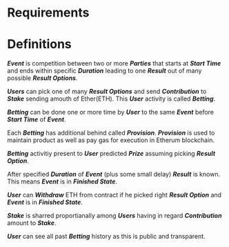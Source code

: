 # Requirements

# Definitions

*__Event__* is competition between two or more *__Parties__* that starts at *__Start Time__* and ends within specific *__Duration__* leading to one *__Result__* out of many possible *__Result Options__*. 

*__Users__* can pick one of many *__Result Options__* and send *__Contribution__* to *__Stake__* sending amouth of Ether(ETH). This *__User__* activity is called *__Betting__*.

*__Betting__* can be done one or more time by *__User__* to the same *__Event__* before *__Start Time__* of *__Event__*.

Each *__Betting__* has additional behind called *__Provision__*. *__Provision__* is used to maintain product as well as pay gas for execution in Etherum blockchain. 

*__Betting__* activitiy present to *__User__* predicted *__Prize__* assuming picking *__Result Option__*.

After specified *__Duration__* of *__Event__* (plus some small delay) *__Result__* is known. This means *__Event__* is in *__Finished State__*.

*__User__* can *__Withdraw__* ETH from contract if he picked right *__Result Option__* and *__Event__* is in *__Finished State__*.

*__Stake__* is sharred proportianally among *__Users__* having in regard *__Contribution__* amount to *__Stake__*.

*__User__* can see all past *__Betting__* history as this is public and transparent.
